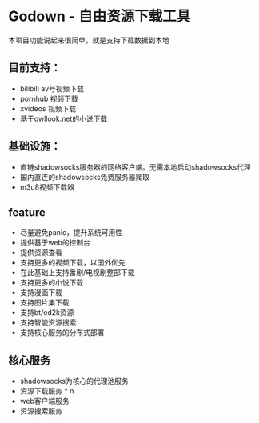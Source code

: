 # Godown - 自由资源下载工具

本项目功能说起来很简单，就是支持下载数据到本地

## 目前支持：

- bilibili av号视频下载
- pornhub 视频下载
- xvideos 视频下载
- 基于owllook.net的小说下载

## 基础设施：

- 直链shadowsocks服务器的网络客户端。无需本地启动shadowsocks代理
- 国内直连的shadowsocks免费服务器爬取
- m3u8视频下载器

## feature

- 尽量避免panic，提升系统可用性
- 提供基于web的控制台
- 提供资源查看
- 支持更多的视频下载，以国外优先
- 在此基础上支持番剧/电视剧整部下载
- 支持更多的小说下载
- 支持漫画下载
- 支持图片集下载
- 支持bt/ed2k资源
- 支持智能资源搜索
- 支持核心服务的分布式部署

## 核心服务

- shadowsocks为核心的代理池服务
- 资源下载服务 * n 
- web客户端服务
- 资源搜索服务

